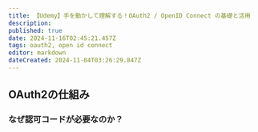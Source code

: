 ```yaml
---
title: 【Udemy】手を動かして理解する！OAuth2 / OpenID Connect の基礎と活用
description: 
published: true
date: 2024-11-16T02:45:21.457Z
tags: oauth2, open id connect
editor: markdown
dateCreated: 2024-11-04T03:26:29.847Z
---
```


## OAuth2の仕組み
### なぜ認可コードが必要なのか？